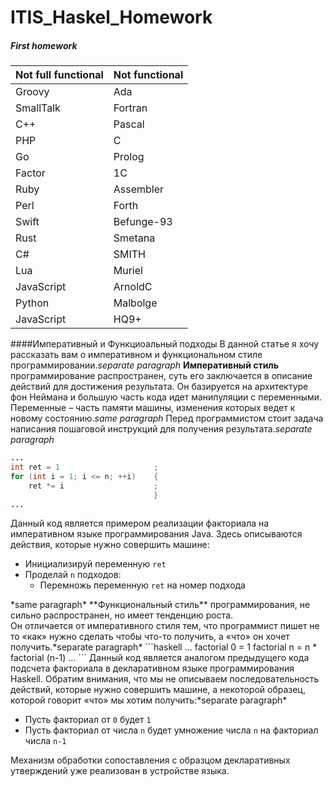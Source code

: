 # ITIS_Haskel_Homework
##### First homework

Not full functional  | Not functional
------------- | -------------
Groovy  | Ada
SmallTalk  | Fortran
C++  | Pascal
PHP  | C
Go  | Prolog
Factor  | 1C
Ruby  | Assembler
Perl  | Forth
Swift  | Befunge-93
Rust  | Smetana
C#  | SMITH
Lua  | Muriel
JavaScript  | ArnoldC
Python  | Malbolge
JavaScript  | HQ9+


####Императивный и Функциоальный подходы
В данной статье я хочу рассказать вам о императивном и функциональном стиле программировании.*separate paragraph*
**Императивный стиль** программирование распространен, суть его заключается в описание действий для достижения результата. Он базируется на архитектуре фон Неймана и большую часть кода идет манипуляции с переменными. Переменные – часть памяти машины, изменения которых ведет к новому состоянию.*same paragraph*
Перед программистом стоит задача написания пошаговой инструкций для получения результата.*separate paragraph*
```java
...
int ret = 1                     ;
for (int i = 1; i <= n; ++i)    {
    ret *= i                    ;
                                }
...
```
Данный код является примером реализации факториала на императивном языке программирования Java. Здесь описываются действия, которые нужно совершить машине:
<ul>
	<li>Инициализируй переменную <code>ret</code></li>
	<li>Проделай <code>n</code> подходов:
		<ul>
			<li>Перемножь переменную <code>ret</code> на номер подхода</li>
		</ul>
	</li>
</ul>*same paragraph*
**Функциональный стиль** программирования, не сильно распространен, но имеет тенденцию роста.<br>
Он отличается от императивного стиля тем, что программист пишет не то «как» нужно сделать чтобы что-то получить, а «что» он хочет получить.*separate paragraph*
```haskell
...
factorial 0 = 1
factorial n = n * factorial (n-1)
...
```
Данный код является аналогом предыдущего кода подсчета факториала в декларативном языке программирования Haskell. Обратим внимания, что мы не описываем последовательность действий, которые нужно совершить машине, а некоторой образец, которой говорит «что» мы хотим получить:*separate paragraph*
<ul>
	<li>Пусть факториал от <code>0</code> будет <code>1</code></li>
	<li>Пусть факториал от числа <code>n</code> будет умножение числа <code>n</code> на факториал числа <code>n-1</code></li>
</ul>
Механизм обработки сопоставления с образцом декларативных утверждений уже реализован в устройстве языка.
